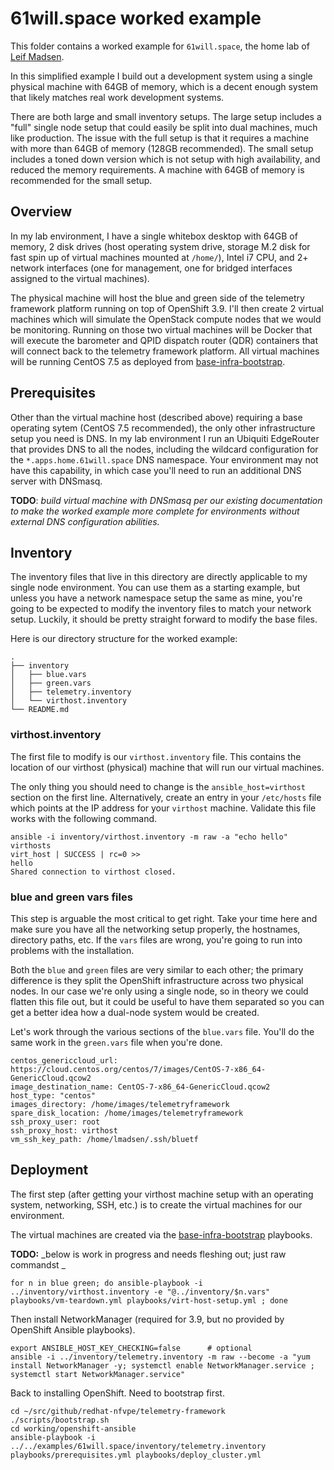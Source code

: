 # 61will.space worked example

This folder contains a worked example for `61will.space`, the home lab of [Leif
Madsen](http://blog.leifmadsen.com/).

In this simplified example I build out a development system using a single
physical machine with 64GB of memory, which is a decent enough system that
likely matches real work development systems.

There are both large and small inventory setups. The large setup includes a
"full" single node setup that could easily be split into dual machines, much
like production. The issue with the full setup is that it requires a machine
with more than 64GB of memory (128GB recommended). The small setup includes a
toned down version which is not setup with high availability, and reduced the
memory requirements. A machine with 64GB of memory is recommended for the small
setup.

## Overview

In my lab environment, I have a single whitebox desktop with 64GB of memory, 2
disk drives (host operating system drive, storage M.2 disk for fast spin up of
virtual machines mounted at `/home/`), Intel i7 CPU, and 2+ network interfaces
(one for management, one for bridged interfaces assigned to the virtual
machines).

The physical machine will host the blue and green side of the telemetry
framework platform running on top of OpenShift 3.9. I'll then create 2 virtual
machines which will simulate the OpenStack compute nodes that we would be
monitoring. Running on those two virtual machines will be Docker that will
execute the barometer and QPID dispatch router (QDR) containers that will
connect back to the telemetry framework platform. All virtual machines will be
running CentOS 7.5 as deployed from
[base-infra-bootstrap](https://github.com/redhat-nfvpe/base-infra-bootstrap).

## Prerequisites

Other than the virtual machine host (described above) requiring a base
operating sytem (CentOS 7.5 recommended), the only other infrastructure setup
you need is DNS. In my lab environment I run an Ubiquiti EdgeRouter that
provides DNS to all the nodes, including the wildcard configuration for the
`*.apps.home.61will.space` DNS namespace. Your environment may not have this
capability, in which case you'll need to run an additional DNS server with
DNSmasq.

**TODO**: _build virtual machine with DNSmasq per our existing documentation to
make the worked example more complete for environments without external DNS
configuration abilities._

## Inventory

The inventory files that live in this directory are directly applicable to my
single node environment. You can use them as a starting example, but unless you
have a network namespace setup the same as mine, you're going to be expected to
modify the inventory files to match your network setup. Luckily, it should be
pretty straight forward to modify the base files.

Here is our directory structure for the worked example:

    .
    ├── inventory
    │   ├── blue.vars
    │   ├── green.vars
    │   ├── telemetry.inventory
    │   └── virthost.inventory
    └── README.md

### virthost.inventory

The first file to modify is our `virthost.inventory` file. This contains the
location of our virthost (physical) machine that will run our virtual machines.

The only thing you should need to change is the `ansible_host=virthost` section
on the first line. Alternatively, create an entry in your `/etc/hosts` file
which points at the IP address for your `virthost` machine. Validate this file
works with the following command.

    ansible -i inventory/virthost.inventory -m raw -a "echo hello" virthosts
    virt_host | SUCCESS | rc=0 >>
    hello
    Shared connection to virthost closed.

### blue and green vars files

This step is arguable the most critical to get right. Take your time here and
make sure you have all the networking setup properly, the hostnames, directory
paths, etc. If the `vars` files are wrong, you're going to run into problems
with the installation.

Both the `blue` and `green` files are very similar to each other; the primary
difference is they split the OpenShift infrastructure across two physical
nodes. In our case we're only using a single node, so in theory we could
flatten this file out, but it could be useful to have them separated so you can
get a better idea how a dual-node system would be created.

Let's work through the various sections of the `blue.vars` file. You'll do the
same work in the `green.vars` file when you're done.

    centos_genericcloud_url: https://cloud.centos.org/centos/7/images/CentOS-7-x86_64-GenericCloud.qcow2
    image_destination_name: CentOS-7-x86_64-GenericCloud.qcow2
    host_type: "centos"
    images_directory: /home/images/telemetryframework
    spare_disk_location: /home/images/telemetryframework
    ssh_proxy_user: root
    ssh_proxy_host: virthost
    vm_ssh_key_path: /home/lmadsen/.ssh/bluetf

## Deployment

The first step (after getting your virthost machine setup with an operating
system, networking, SSH, etc.) is to create the virtual machines for our
environment.

The virtual machines are created via the
[base-infra-bootstrap](https://github.com/redhat-nfvpe/base-infra-bootstrap)
playbooks.

**TODO:** _below is work in progress and needs fleshing out; just raw commandst _

    for n in blue green; do ansible-playbook -i ../inventory/virthost.inventory -e "@../inventory/$n.vars" playbooks/vm-teardown.yml playbooks/virt-host-setup.yml ; done

Then install NetworkManager (required for 3.9, but no provided by OpenShift
Ansible playbooks).

    export ANSIBLE_HOST_KEY_CHECKING=false      # optional
    ansible -i ../inventory/telemetry.inventory -m raw --become -a "yum install NetworkManager -y; systemctl enable NetworkManager.service ; systemctl start NetworkManager.service"

Back to installing OpenShift. Need to bootstrap first.

    cd ~/src/github/redhat-nfvpe/telemetry-framework
    ./scripts/bootstrap.sh
    cd working/openshift-ansible
    ansible-playbook -i ../../examples/61will.space/inventory/telemetry.inventory playbooks/prerequisites.yml playbooks/deploy_cluster.yml
